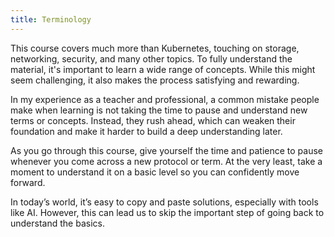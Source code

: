 ```yaml
---
title: Terminology
---
```


This course covers much more than Kubernetes, touching on storage, networking, security, and many other topics. To fully understand the material, it's important to learn a wide range of concepts. While this might seem challenging, it also makes the process satisfying and rewarding.

In my experience as a teacher and professional, a common mistake people make when learning is not taking the time to pause and understand new terms or concepts. Instead, they rush ahead, which can weaken their foundation and make it harder to build a deep understanding later.

As you go through this course, give yourself the time and patience to pause whenever you come across a new protocol or term. At the very least, take a moment to understand it on a basic level so you can confidently move forward.

In today’s world, it’s easy to copy and paste solutions, especially with tools like AI. However, this can lead us to skip the important step of going back to understand the basics.

